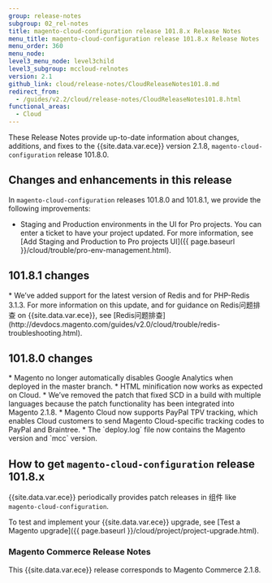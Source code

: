 ```yaml
---
group: release-notes
subgroup: 02_rel-notes
title: magento-cloud-configuration release 101.8.x Release Notes
menu_title: magento-cloud-configuration release 101.8.x Release Notes
menu_order: 360
menu_node:
level3_menu_node: level3child
level3_subgroup: mccloud-relnotes
version: 2.1
github_link: cloud/release-notes/CloudReleaseNotes101.8.md
redirect_from:
  - /guides/v2.2/cloud/release-notes/CloudReleaseNotes101.8.html
functional_areas:
  - Cloud
---
```


These Release Notes provide up-to-date information about changes, additions, and fixes to the {{site.data.var.ece}}  version 2.1.8, `magento-cloud-configuration` release 101.8.0.

## Changes and enhancements in this release
In `magento-cloud-configuration` releases 101.8.0 and 101.8.1, we provide the following improvements:

* Staging and Production environments in the UI for Pro projects. You can enter a ticket to have your project updated. For more information, see [Add Staging and Production to Pro projects UI]({{ page.baseurl }}/cloud/trouble/pro-env-management.html).

## 101.8.1 changes

<!--- MAGECLOUD-1005 -->* We’ve added support for the latest version of Redis and for PHP-Redis 3.1.3. For more information on this update, and for guidance on Redis问题排查 on {{site.data.var.ece}}, see [Redis问题排查](http://devdocs.magento.com/guides/v2.0/cloud/trouble/redis-troubleshooting.html).

## 101.8.0 changes

<!--- MAGECLOUD-870 -->* Magento no longer automatically disables Google Analytics when deployed in the master branch.

<!--- MAGECLOUD-860 -->* HTML minification now works as expected on Cloud.

<!--- MAGECLOUD-808-->* We’ve removed the patch that fixed SCD in a build with multiple languages because the patch functionality has been integrated into Magento 2.1.8.

<!--- MAGECLOUD-150-->* Magento Cloud now supports PayPal TPV tracking, which enables Cloud customers to send Magento Cloud-specific tracking codes to PayPal and Braintree.

<!--- MAGECLOUD-459 -->* The `deploy.log` file now contains the Magento version and `mcc` version.


## How to get `magento-cloud-configuration` release 101.8.x
{{site.data.var.ece}} periodically provides patch releases in 组件 like `magento-cloud-configuration`.

To test and implement your {{site.data.var.ece}} upgrade, see [Test a Magento upgrade]({{ page.baseurl }}/cloud/project/project-upgrade.html).

### Magento Commerce Release Notes
This {{site.data.var.ece}} release corresponds to Magento Commerce 2.1.8.
